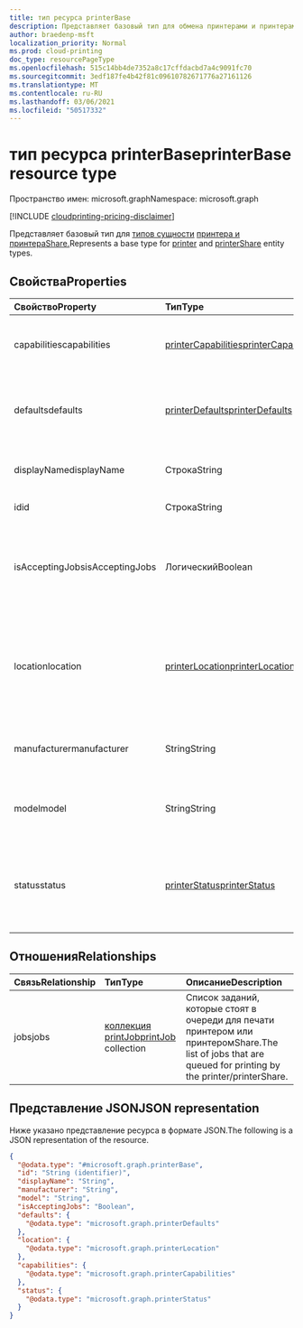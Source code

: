 ```yaml
---
title: тип ресурса printerBase
description: Представляет базовый тип для обмена принтерами и принтерами
author: braedenp-msft
localization_priority: Normal
ms.prod: cloud-printing
doc_type: resourcePageType
ms.openlocfilehash: 515c14bb4de7352a8c17cffdacbd7a4c9091fc70
ms.sourcegitcommit: 3edf187fe4b42f81c09610782671776a27161126
ms.translationtype: MT
ms.contentlocale: ru-RU
ms.lasthandoff: 03/06/2021
ms.locfileid: "50517332"
---
```

# <a name="printerbase-resource-type"></a><span data-ttu-id="e44ab-103">тип ресурса printerBase</span><span class="sxs-lookup"><span data-stu-id="e44ab-103">printerBase resource type</span></span>

<span data-ttu-id="e44ab-104">Пространство имен: microsoft.graph</span><span class="sxs-lookup"><span data-stu-id="e44ab-104">Namespace: microsoft.graph</span></span>

[!INCLUDE [cloudprinting-pricing-disclaimer](../../includes/cloudprinting-pricing-disclaimer.md)]

<span data-ttu-id="e44ab-105">Представляет базовый тип для [типов сущности](printer.md) [принтера и принтераShare.](printerShare.md)</span><span class="sxs-lookup"><span data-stu-id="e44ab-105">Represents a base type for [printer](printer.md) and [printerShare](printerShare.md) entity types.</span></span>

## <a name="properties"></a><span data-ttu-id="e44ab-106">Свойства</span><span class="sxs-lookup"><span data-stu-id="e44ab-106">Properties</span></span>
|<span data-ttu-id="e44ab-107">Свойство</span><span class="sxs-lookup"><span data-stu-id="e44ab-107">Property</span></span>|<span data-ttu-id="e44ab-108">Тип</span><span class="sxs-lookup"><span data-stu-id="e44ab-108">Type</span></span>|<span data-ttu-id="e44ab-109">Описание</span><span class="sxs-lookup"><span data-stu-id="e44ab-109">Description</span></span>|
|:---|:---|:---|
|<span data-ttu-id="e44ab-110">capabilities</span><span class="sxs-lookup"><span data-stu-id="e44ab-110">capabilities</span></span>|[<span data-ttu-id="e44ab-111">printerCapabilities</span><span class="sxs-lookup"><span data-stu-id="e44ab-111">printerCapabilities</span></span>](printercapabilities.md)|<span data-ttu-id="e44ab-112">Возможности принтера и принтераShare.</span><span class="sxs-lookup"><span data-stu-id="e44ab-112">The capabilities of the printer/printerShare.</span></span>|
|<span data-ttu-id="e44ab-113">defaults</span><span class="sxs-lookup"><span data-stu-id="e44ab-113">defaults</span></span>|[<span data-ttu-id="e44ab-114">printerDefaults</span><span class="sxs-lookup"><span data-stu-id="e44ab-114">printerDefaults</span></span>](printerdefaults.md)|<span data-ttu-id="e44ab-115">Параметры печати принтера и принтера По умолчанию.</span><span class="sxs-lookup"><span data-stu-id="e44ab-115">The default print settings of printer/printerShare.</span></span>|
|<span data-ttu-id="e44ab-116">displayName</span><span class="sxs-lookup"><span data-stu-id="e44ab-116">displayName</span></span>|<span data-ttu-id="e44ab-117">Строка</span><span class="sxs-lookup"><span data-stu-id="e44ab-117">String</span></span>|<span data-ttu-id="e44ab-118">Имя принтера/принтераShare.</span><span class="sxs-lookup"><span data-stu-id="e44ab-118">The name of the printer/printerShare.</span></span>|
|<span data-ttu-id="e44ab-119">id</span><span class="sxs-lookup"><span data-stu-id="e44ab-119">id</span></span>|<span data-ttu-id="e44ab-120">Строка</span><span class="sxs-lookup"><span data-stu-id="e44ab-120">String</span></span>|<span data-ttu-id="e44ab-121">Идентификатор.</span><span class="sxs-lookup"><span data-stu-id="e44ab-121">The identifier.</span></span>|
|<span data-ttu-id="e44ab-122">isAcceptingJobs</span><span class="sxs-lookup"><span data-stu-id="e44ab-122">isAcceptingJobs</span></span>|<span data-ttu-id="e44ab-123">Логический</span><span class="sxs-lookup"><span data-stu-id="e44ab-123">Boolean</span></span>|<span data-ttu-id="e44ab-124">Принимает ли принтер или принтер в настоящее время новые задания печати.</span><span class="sxs-lookup"><span data-stu-id="e44ab-124">Whether the printer/printerShare is currently accepting new print jobs.</span></span>|
|<span data-ttu-id="e44ab-125">location</span><span class="sxs-lookup"><span data-stu-id="e44ab-125">location</span></span>|[<span data-ttu-id="e44ab-126">printerLocation</span><span class="sxs-lookup"><span data-stu-id="e44ab-126">printerLocation</span></span>](printerlocation.md)|<span data-ttu-id="e44ab-127">Физическое и/или организационное расположение принтера/принтераShare.</span><span class="sxs-lookup"><span data-stu-id="e44ab-127">The physical and/or organizational location of the printer/printerShare.</span></span>|
|<span data-ttu-id="e44ab-128">manufacturer</span><span class="sxs-lookup"><span data-stu-id="e44ab-128">manufacturer</span></span>|<span data-ttu-id="e44ab-129">String</span><span class="sxs-lookup"><span data-stu-id="e44ab-129">String</span></span>|<span data-ttu-id="e44ab-130">Производитель принтера и принтераShare.</span><span class="sxs-lookup"><span data-stu-id="e44ab-130">The manufacturer of the printer/printerShare.</span></span>|
|<span data-ttu-id="e44ab-131">model</span><span class="sxs-lookup"><span data-stu-id="e44ab-131">model</span></span>|<span data-ttu-id="e44ab-132">String</span><span class="sxs-lookup"><span data-stu-id="e44ab-132">String</span></span>|<span data-ttu-id="e44ab-133">Имя модели принтера/принтераShare.</span><span class="sxs-lookup"><span data-stu-id="e44ab-133">The model name of the printer/printerShare.</span></span>|
|<span data-ttu-id="e44ab-134">status</span><span class="sxs-lookup"><span data-stu-id="e44ab-134">status</span></span>|[<span data-ttu-id="e44ab-135">printerStatus</span><span class="sxs-lookup"><span data-stu-id="e44ab-135">printerStatus</span></span>](printerstatus.md)|<span data-ttu-id="e44ab-136">Состояние обработки принтера и принтераShare, включая ошибки.</span><span class="sxs-lookup"><span data-stu-id="e44ab-136">The processing status of the printer/printerShare, including any errors.</span></span>|

## <a name="relationships"></a><span data-ttu-id="e44ab-137">Отношения</span><span class="sxs-lookup"><span data-stu-id="e44ab-137">Relationships</span></span>
|<span data-ttu-id="e44ab-138">Связь</span><span class="sxs-lookup"><span data-stu-id="e44ab-138">Relationship</span></span>|<span data-ttu-id="e44ab-139">Тип</span><span class="sxs-lookup"><span data-stu-id="e44ab-139">Type</span></span>|<span data-ttu-id="e44ab-140">Описание</span><span class="sxs-lookup"><span data-stu-id="e44ab-140">Description</span></span>|
|:---|:---|:---|
|<span data-ttu-id="e44ab-141">jobs</span><span class="sxs-lookup"><span data-stu-id="e44ab-141">jobs</span></span>|<span data-ttu-id="e44ab-142">[коллекция printJob](printjob.md)</span><span class="sxs-lookup"><span data-stu-id="e44ab-142">[printJob](printjob.md) collection</span></span>|<span data-ttu-id="e44ab-143">Список заданий, которые стоят в очереди для печати принтером или принтеромShare.</span><span class="sxs-lookup"><span data-stu-id="e44ab-143">The list of jobs that are queued for printing by the printer/printerShare.</span></span>|

## <a name="json-representation"></a><span data-ttu-id="e44ab-144">Представление JSON</span><span class="sxs-lookup"><span data-stu-id="e44ab-144">JSON representation</span></span>
<span data-ttu-id="e44ab-145">Ниже указано представление ресурса в формате JSON.</span><span class="sxs-lookup"><span data-stu-id="e44ab-145">The following is a JSON representation of the resource.</span></span>
<!-- {
  "blockType": "resource",
  "keyProperty": "id",
  "@odata.type": "microsoft.graph.printerBase",
  "openType": false
}
-->
``` json
{
  "@odata.type": "#microsoft.graph.printerBase",
  "id": "String (identifier)",
  "displayName": "String",
  "manufacturer": "String",
  "model": "String",
  "isAcceptingJobs": "Boolean",
  "defaults": {
    "@odata.type": "microsoft.graph.printerDefaults"
  },
  "location": {
    "@odata.type": "microsoft.graph.printerLocation"
  },
  "capabilities": {
    "@odata.type": "microsoft.graph.printerCapabilities"
  },
  "status": {
    "@odata.type": "microsoft.graph.printerStatus"
  }
}
```

